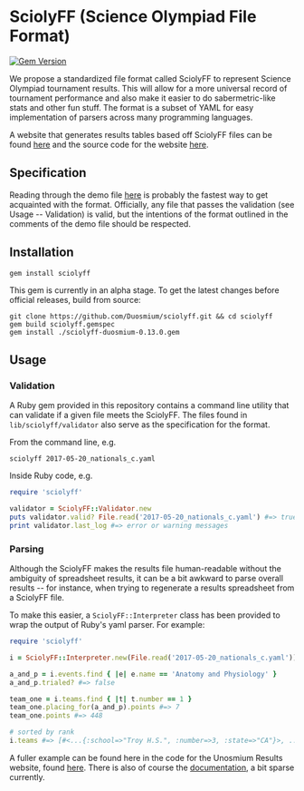 # SciolyFF (Science Olympiad File Format)

[![Gem Version](https://badge.fury.io/rb/sciolyff-duosmium.svg)](https://badge.fury.io/rb/sciolyff-duosmium)

We propose a standardized file format called SciolyFF to represent Science
Olympiad tournament results. This will allow for a more universal record of
tournament performance and also make it easier to do sabermetric-like stats and
other fun stuff. The format is a subset of YAML for easy implementation of
parsers across many programming languages.

A website that generates results tables based off SciolyFF files can be found
[here](https://duosmium.smayya.me/results/) and the source code for the website
[here](https://github.com/Duosmium/duosmium).

## Specification

Reading through the demo file [here](examples/demo.yaml) is probably the fastest
way to get acquainted with the format. Officially, any file that passes the
validation (see Usage -- Validation) is valid, but the intentions of the format
outlined in the comments of the demo file should be respected.

## Installation

```
gem install sciolyff
```

This gem is currently in an alpha stage. To get the latest changes before
official releases, build from source:

```
git clone https://github.com/Duosmium/sciolyff.git && cd sciolyff
gem build sciolyff.gemspec
gem install ./sciolyff-duosmium-0.13.0.gem
```

## Usage

### Validation

A Ruby gem provided in this repository contains a command line utility that can
validate if a given file meets the SciolyFF. The files found in
`lib/sciolyff/validator` also serve as the specification for the format.

From the command line, e.g.

```
sciolyff 2017-05-20_nationals_c.yaml
```

Inside Ruby code, e.g.

```ruby
require 'sciolyff'

validator = SciolyFF::Validator.new
puts validator.valid? File.read('2017-05-20_nationals_c.yaml') #=> true
print validator.last_log #=> error or warning messages
```

### Parsing

Although the SciolyFF makes the results file human-readable without the
ambiguity of spreadsheet results, it can be a bit awkward to parse overall
results -- for instance, when trying to regenerate a results spreadsheet from a
SciolyFF file.

To make this easier, a `SciolyFF::Interpreter` class has been provided to wrap
the output of Ruby's yaml parser. For example:

```ruby
require 'sciolyff'

i = SciolyFF::Interpreter.new(File.read('2017-05-20_nationals_c.yaml'))

a_and_p = i.events.find { |e| e.name == 'Anatomy and Physiology' }
a_and_p.trialed? #=> false

team_one = i.teams.find { |t| t.number == 1 }
team_one.placing_for(a_and_p).points #=> 7
team_one.points #=> 448

# sorted by rank
i.teams #=> [#<...{:school=>"Troy H.S.", :number=>3, :state=>"CA"}>, ... ]
```

A fuller example can be found here in the code for the Unosmium Results website,
found
[here](https://github.com/Duosmium/duosmium/blob/master/source/results/template.html.erb).
There is also of course the
[documentation](https://www.rubydoc.info/gems/sciolyff-duosmium/0.13.0), a bit sparse
currently.
